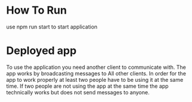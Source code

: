 # How To Run
use npm run start to start application

# Deployed app
To use the application you need another client to communicate with.  The app works by broadcasting messages to
All other clients.  In order for the app to work properly at least two people have to be using it at the same time.
If two people are not using the app at the same time the app technically works but does not send messages to anyone.
